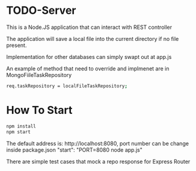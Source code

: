 # TODO-Server

This is a Node.JS application that can interact with REST controller

The application will save a local file into the current directory if no file present.

Implementation for other databases can simply swapt out at app.js

An example of method that need to override and implmenet are in MongoFiileTaskRepository

```bash
req.taskRepository = localFileTaskRepository;
```

# How To Start

```bash
npm install
npm start
```

The default address is: http://localhost:8080, port number can be change inside package.json "start": "PORT=8080 node app.js"

There are simple test cases that mock a repo response for Express Router
